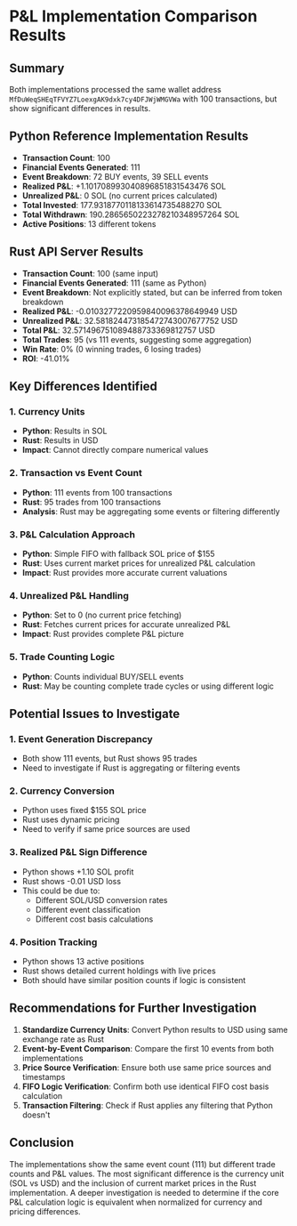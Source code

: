# P&L Implementation Comparison Results

## Summary
Both implementations processed the same wallet address `MfDuWeqSHEqTFVYZ7LoexgAK9dxk7cy4DFJWjWMGVWa` with 100 transactions, but show significant differences in results.

## Python Reference Implementation Results
- **Transaction Count**: 100
- **Financial Events Generated**: 111 
- **Event Breakdown**: 72 BUY events, 39 SELL events
- **Realized P&L**: +1.101708993040896851831543476 SOL
- **Unrealized P&L**: 0 SOL (no current prices calculated)
- **Total Invested**: 177.9318770118133614735488270 SOL
- **Total Withdrawn**: 190.2865650223278210348957264 SOL
- **Active Positions**: 13 different tokens

## Rust API Server Results
- **Transaction Count**: 100 (same input)
- **Financial Events Generated**: 111 (same as Python)
- **Event Breakdown**: Not explicitly stated, but can be inferred from token breakdown
- **Realized P&L**: -0.0103277220959840096378649949 USD
- **Unrealized P&L**: 32.581824473185472743007677752 USD
- **Total P&L**: 32.571496751089488733369812757 USD
- **Total Trades**: 95 (vs 111 events, suggesting some aggregation)
- **Win Rate**: 0% (0 winning trades, 6 losing trades)
- **ROI**: -41.01%

## Key Differences Identified

### 1. **Currency Units**
- **Python**: Results in SOL
- **Rust**: Results in USD
- **Impact**: Cannot directly compare numerical values

### 2. **Transaction vs Event Count**
- **Python**: 111 events from 100 transactions
- **Rust**: 95 trades from 100 transactions
- **Analysis**: Rust may be aggregating some events or filtering differently

### 3. **P&L Calculation Approach**
- **Python**: Simple FIFO with fallback SOL price of $155
- **Rust**: Uses current market prices for unrealized P&L calculation
- **Impact**: Rust provides more accurate current valuations

### 4. **Unrealized P&L Handling**
- **Python**: Set to 0 (no current price fetching)
- **Rust**: Fetches current prices for accurate unrealized P&L
- **Impact**: Rust provides complete P&L picture

### 5. **Trade Counting Logic**
- **Python**: Counts individual BUY/SELL events
- **Rust**: May be counting complete trade cycles or using different logic

## Potential Issues to Investigate

### 1. **Event Generation Discrepancy**
- Both show 111 events, but Rust shows 95 trades
- Need to investigate if Rust is aggregating or filtering events

### 2. **Currency Conversion**
- Python uses fixed $155 SOL price
- Rust uses dynamic pricing
- Need to verify if same price sources are used

### 3. **Realized P&L Sign Difference**
- Python shows +1.10 SOL profit
- Rust shows -0.01 USD loss
- This could be due to:
  - Different SOL/USD conversion rates
  - Different event classification
  - Different cost basis calculations

### 4. **Position Tracking**
- Python shows 13 active positions
- Rust shows detailed current holdings with live prices
- Both should have similar position counts if logic is consistent

## Recommendations for Further Investigation

1. **Standardize Currency Units**: Convert Python results to USD using same exchange rate as Rust
2. **Event-by-Event Comparison**: Compare the first 10 events from both implementations
3. **Price Source Verification**: Ensure both use same price sources and timestamps
4. **FIFO Logic Verification**: Confirm both use identical FIFO cost basis calculation
5. **Transaction Filtering**: Check if Rust applies any filtering that Python doesn't

## Conclusion

The implementations show the same event count (111) but different trade counts and P&L values. The most significant difference is the currency unit (SOL vs USD) and the inclusion of current market prices in the Rust implementation. A deeper investigation is needed to determine if the core P&L calculation logic is equivalent when normalized for currency and pricing differences.